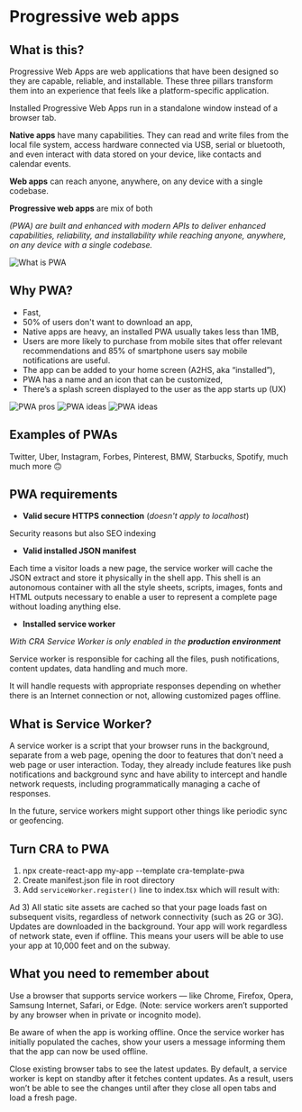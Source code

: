 # Progressive web apps
## What is this? 

Progressive Web Apps are web applications that have been designed so they are capable, reliable, and installable. These three pillars transform them into an experience that feels like a platform-specific application.

Installed Progressive Web Apps run in a standalone window instead of a browser tab.

**Native apps** have many capabilities. They can read and write files from the local file system, access hardware connected via USB, serial or bluetooth, and even interact with data stored on your device, like contacts and calendar events.

**Web apps** can reach anyone, anywhere, on any device with a single codebase.

**Progressive web apps** are mix of both

*(PWA) are built and enhanced with modern APIs to deliver enhanced capabilities, reliability, and installability while reaching anyone, anywhere, on any device with a single codebase.*

![What is PWA](https://web-dev.imgix.net/image/tcFciHGuF3MxnTr1y5ue01OGLBn2/1DKtUFjXLJbiiruKA9P1.svg)


## Why PWA?

- Fast,
- 50% of users don't want to download an app,
- Native apps are heavy, an installed PWA usually takes less than 1MB,
- Users are more likely to purchase from mobile sites that offer relevant recommendations and 85% of smartphone users say mobile notifications are useful.
- The app can be added to your home screen (A2HS, aka “installed”),
- PWA has a name and an icon that can be customized,
- There’s a splash screen displayed to the user as the app starts up (UX)

![PWA pros](https://web-dev.imgix.net/image/admin/u1jcKrBBOHEzSz3SqhEB.jpg?auto=format&w=1600)
![PWA ideas](https://web-dev.imgix.net/image/admin/ubglZLCoddAfB5cl8JSz.jpg?auto=format&w=1600)
![PWA ideas](https://web-dev.imgix.net/image/admin/UfjYsWQWJjVIk2sp5bnE.jpg?auto=format&w=1600)


## Examples of PWAs
Twitter, Uber, Instagram, Forbes, Pinterest, BMW, Starbucks, Spotify, much much more 🙃

## PWA requirements
- **Valid secure HTTPS connection** (*doesn't apply to localhost*)

Security reasons but also SEO indexing

- **Valid installed JSON manifest**

Each time a visitor loads a new page, the service worker will cache the JSON extract and store it physically in the shell app. This shell is an autonomous container with all the style sheets, scripts, images, fonts and HTML outputs necessary to enable a user to represent a complete page without loading anything else.

- **Installed service worker**

*With CRA Service Worker is only enabled in the **production environment***

Service worker is responsible for caching all the files, push notifications, content updates, data handling and much more.

It will handle requests with appropriate responses depending on whether there is an Internet connection or not, allowing customized pages offline.


## What is Service Worker?

A service worker is a script that your browser runs in the background, separate from a web page, opening the door to features that don't need a web page or user interaction. Today, they already include features like push notifications and background sync and have ability to intercept and handle network requests, including programmatically managing a cache of responses.

In the future, service workers might support other things like periodic sync or geofencing.


## Turn CRA to PWA
1) npx create-react-app my-app --template cra-template-pwa
2) Create manifest.json file in root directory
3) Add ```serviceWorker.register()``` line to index.tsx which will result with:

Ad 3) All static site assets are cached so that your page loads fast on subsequent visits, regardless of network connectivity (such as 2G or 3G). Updates are downloaded in the background.
   Your app will work regardless of network state, even if offline. This means your users will be able to use your app at 10,000 feet and on the subway.


## What you need to remember about

Use a browser that supports service workers — like Chrome, Firefox, Opera, Samsung Internet, Safari, or Edge. (Note: service workers aren’t supported by any browser when in private or incognito mode).

Be aware of when the app is working offline. Once the service worker has initially populated the caches, show your users a message informing them that the app can now be used offline.

Close existing browser tabs to see the latest updates. By default, a service worker is kept on standby after it fetches content updates. As a result, users won’t be able to see the changes until after they close all open tabs and load a fresh page.
